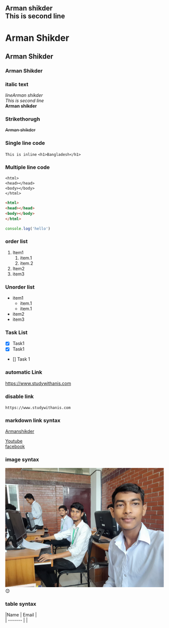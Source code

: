 <!-- markdown tutorial -->
 Arman shikder  
 This is second line
 ---
 # Arman Shikder
 ## Arman Shikder
 ### Arman Shikder

### italic text
 _lineArman shikder  
 This is second line_  
 __Arman shikder__  

 ### Strikethorugh 
 ~~Arman shikder~~

 ### Single line code
 `This is inline`
 `<h1>Bangladesh</h1>`

 ### Multiple line code
 ```
<html>
<head></head>
<body></body>
</html>
 ```
  ```html
<html>
<head></head>
<body></body>
</html>
 ```


```javascript
console.log('hello')
 ```
### order list
1. Item1
    1. item.1
    1. item.2
1. Item2
2. item3

###  Unorder list
- item1
   - item.1
   - item.1
- item2
- item3

### Task List
- [x] Task1  
- [x] Task1
- [] Task 1
### automatic Link
https://www.studywithanis.com

### disable link
`https://www.studywithanis.com`

### markdown link syntax
[Armanshikder](http://www.studywithanis.com)

[Youtube][websitelink]  
[facebook][facebooklink]
 
 <!-- all link is here -->
 [websitelink]:http://www.studywithanis.com
[facebooklink]:http://www.studywithanis.com

### image syntax

![profile](/image/me.jpg)
😊
### table syntax
|Name  | Email |  
| ------- | |
